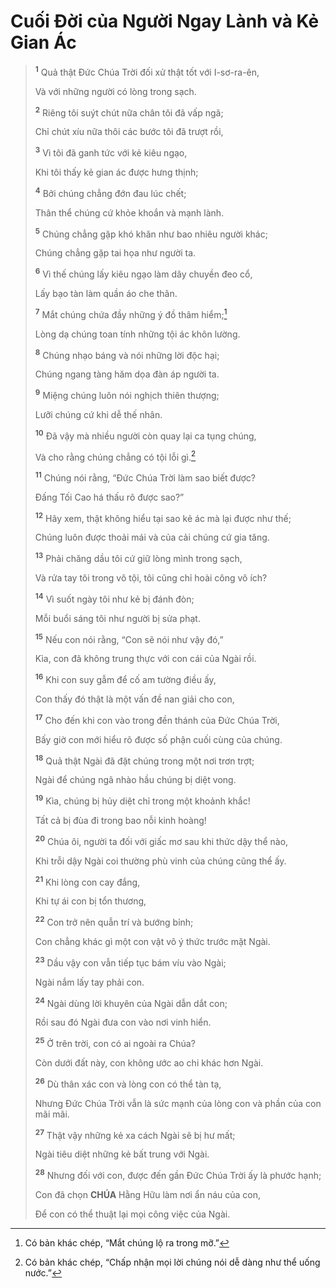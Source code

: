 # Cuối Đời của Người Ngay Lành và Kẻ Gian Ác

> <sup><b>1</b></sup> Quả thật Đức Chúa Trời đối xử thật tốt với I-sơ-ra-ên,
>
> Và với những người có lòng trong sạch.
>
> <sup><b>2</b></sup> Riêng tôi suýt chút nữa chân tôi đã vấp ngã;
>
> Chỉ chút xíu nữa thôi các bước tôi đã trượt rồi,
>
> <sup><b>3</b></sup> Vì tôi đã ganh tức với kẻ kiêu ngạo,
>
> Khi tôi thấy kẻ gian ác được hưng thịnh;
>
> <sup><b>4</b></sup> Bởi chúng chẳng đớn đau lúc chết;
>
> Thân thể chúng cứ khỏe khoắn và mạnh lành.
>
> <sup><b>5</b></sup> Chúng chẳng gặp khó khăn như bao nhiêu người khác;
>
> Chúng chẳng gặp tai họa như người ta.
>
> <sup><b>6</b></sup> Vì thế chúng lấy kiêu ngạo làm dây chuyền đeo cổ,
>
> Lấy bạo tàn làm quần áo che thân.
>
> <sup><b>7</b></sup> Mắt chúng chứa đầy những ý đồ thâm hiểm;[^1-2dd5e8dc-dec4-4ddd-b016-351d7f5e4d40]
>
> Lòng dạ chúng toan tính những tội ác khôn lường.
>
> <sup><b>8</b></sup> Chúng nhạo báng và nói những lời độc hại;
>
> Chúng ngang tàng hăm dọa đàn áp người ta.
>
> <sup><b>9</b></sup> Miệng chúng luôn nói nghịch thiên thượng;
>
> Lưỡi chúng cứ khi dễ thế nhân.
>
> <sup><b>10</b></sup> Đã vậy mà nhiều người còn quay lại ca tụng chúng,
>
> Và cho rằng chúng chẳng có tội lỗi gì.[^2-2dd5e8dc-dec4-4ddd-b016-351d7f5e4d40]
>
> <sup><b>11</b></sup> Chúng nói rằng, “Đức Chúa Trời làm sao biết được?
>
> Đấng Tối Cao há thấu rõ được sao?”
>
> <sup><b>12</b></sup> Hãy xem, thật không hiểu tại sao kẻ ác mà lại được như thế;
>
> Chúng luôn được thoải mái và của cải chúng cứ gia tăng.
>
> <sup><b>13</b></sup> Phải chăng dầu tôi cứ giữ lòng mình trong sạch,
>
> Và rửa tay tôi trong vô tội, tôi cũng chỉ hoài công vô ích?
>
> <sup><b>14</b></sup> Vì suốt ngày tôi như kẻ bị đánh đòn;
>
> Mỗi buổi sáng tôi như người bị sửa phạt.
>
> <sup><b>15</b></sup> Nếu con nói rằng, “Con sẽ nói như vậy đó,”
>
> Kìa, con đã không trung thực với con cái của Ngài rồi.
>
> <sup><b>16</b></sup> Khi con suy gẫm để cố am tường điều ấy,
>
> Con thấy đó thật là một vấn đề nan giải cho con,
>
> <sup><b>17</b></sup> Cho đến khi con vào trong đền thánh của Đức Chúa Trời,
>
> Bấy giờ con mới hiểu rõ được số phận cuối cùng của chúng.
>
> <sup><b>18</b></sup> Quả thật Ngài đã đặt chúng trong một nơi trơn trợt;
>
> Ngài để chúng ngã nhào hầu chúng bị diệt vong.
>
> <sup><b>19</b></sup> Kìa, chúng bị hủy diệt chỉ trong một khoảnh khắc!
>
> Tất cả bị đùa đi trong bao nỗi kinh hoàng!
>
> <sup><b>20</b></sup> Chúa ôi, người ta đối với giấc mơ sau khi thức dậy thể nào,
>
> Khi trỗi dậy Ngài coi thường phù vinh của chúng cũng thể ấy.
>
> <sup><b>21</b></sup> Khi lòng con cay đắng,
>
> Khi tự ái con bị tổn thương,
>
> <sup><b>22</b></sup> Con trở nên quẫn trí và bướng bỉnh;
>
> Con chẳng khác gì một con vật vô ý thức trước mặt Ngài.
>
> <sup><b>23</b></sup> Dầu vậy con vẫn tiếp tục bám víu vào Ngài;
>
> Ngài nắm lấy tay phải con.
>
> <sup><b>24</b></sup> Ngài dùng lời khuyên của Ngài dẫn dắt con;
>
> Rồi sau đó Ngài đưa con vào nơi vinh hiển.
>
> <sup><b>25</b></sup> Ở trên trời, con có ai ngoài ra Chúa?
>
> Còn dưới đất này, con không ước ao chi khác hơn Ngài.
>
> <sup><b>26</b></sup> Dù thân xác con và lòng con có thể tàn tạ,
>
> Nhưng Đức Chúa Trời vẫn là sức mạnh của lòng con và phần của con mãi mãi.
>
> <sup><b>27</b></sup> Thật vậy những kẻ xa cách Ngài sẽ bị hư mất;
>
> Ngài tiêu diệt những kẻ bất trung với Ngài.
>
> <sup><b>28</b></sup> Nhưng đối với con, được đến gần Đức Chúa Trời ấy là phước hạnh;
>
> Con đã chọn **CHÚA** Hằng Hữu làm nơi ẩn náu của con,
>
> Để con có thể thuật lại mọi công việc của Ngài.

[^1-2dd5e8dc-dec4-4ddd-b016-351d7f5e4d40]: Có bản khác chép, “Mắt chúng lộ ra trong mỡ.”

[^2-2dd5e8dc-dec4-4ddd-b016-351d7f5e4d40]: Có bản khác chép, “Chấp nhận mọi lời chúng nói dễ dàng như thể uống nước.”
